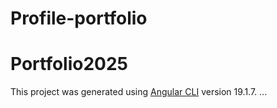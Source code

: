 # Profile-portfolio
# Portfolio2025
This project was generated using [Angular CLI](https://github.com/angular/angular-cli) version 19.1.7.
...
